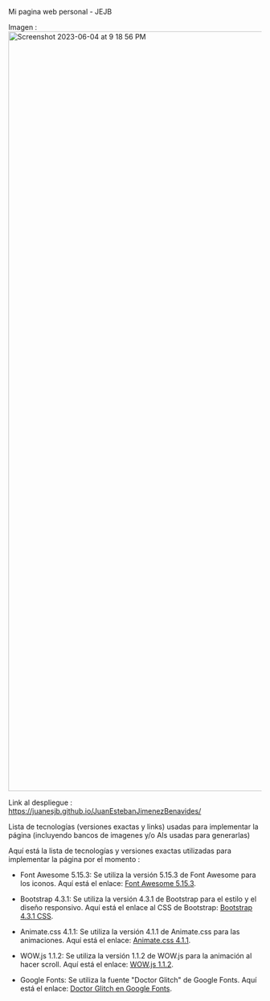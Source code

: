 Mi pagina web personal - JEJB

Imagen :<img width="1512" alt="Screenshot 2023-06-04 at 9 18 56 PM" src="https://github.com/JuanesJB/JuanEstebanJimenezBenavides/assets/77976758/778b5ef7-49de-486a-9486-e398b8355b1f">


Link al despliegue : https://juanesjb.github.io/JuanEstebanJimenezBenavides/

Lista de tecnologías (versiones exactas y links) usadas para implementar la página (incluyendo bancos de imagenes y/o AIs usadas para generarlas)

Aquí está la lista de tecnologías y versiones exactas utilizadas para implementar la página por el momento :

- Font Awesome 5.15.3: Se utiliza la versión 5.15.3 de Font Awesome para los iconos. Aquí está el enlace: [Font Awesome 5.15.3](https://cdnjs.cloudflare.com/ajax/libs/font-awesome/5.15.3/css/all.min.css).

- Bootstrap 4.3.1: Se utiliza la versión 4.3.1 de Bootstrap para el estilo y el diseño responsivo. Aquí está el enlace al CSS de Bootstrap: [Bootstrap 4.3.1 CSS](https://stackpath.bootstrapcdn.com/bootstrap/4.3.1/css/bootstrap.min.css).

- Animate.css 4.1.1: Se utiliza la versión 4.1.1 de Animate.css para las animaciones. Aquí está el enlace: [Animate.css 4.1.1](https://cdnjs.cloudflare.com/ajax/libs/animate.css/4.1.1/animate.min.css).

- WOW.js 1.1.2: Se utiliza la versión 1.1.2 de WOW.js para la animación al hacer scroll. Aquí está el enlace: [WOW.js 1.1.2](https://cdnjs.cloudflare.com/ajax/libs/wow/1.1.2/wow.min.js).

- Google Fonts: Se utiliza la fuente "Doctor Glitch" de Google Fonts. Aquí está el enlace: [Doctor Glitch en Google Fonts](https://fonts.googleapis.com/css2?family=Doctor+Glitch&display=swap).
